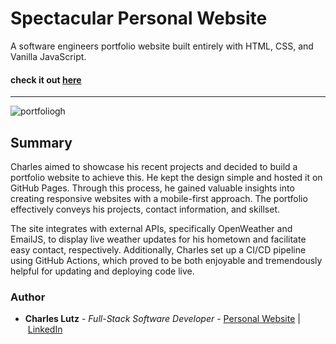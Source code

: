 
# Spectacular Personal Website


A software engineers portfolio website built entirely with HTML, CSS, and Vanilla JavaScript.


#### check it out [here](https://charlescarmichaellutz.github.io/)


----------
![portfoliogh](https://github.com/user-attachments/assets/396c0979-35b3-46c5-b9c4-e8142d3be715)


## Summary


Charles aimed to showcase his recent projects and decided to build a portfolio website to achieve this. He kept the design simple and hosted it on GitHub Pages. Through this process, he gained valuable insights into creating responsive websites with a mobile-first approach. The portfolio effectively conveys his projects, contact information, and skillset.

The site integrates with external APIs, specifically OpenWeather and EmailJS, to display live weather updates for his hometown and facilitate easy contact, respectively. Additionally, Charles set up a CI/CD pipeline using GitHub Actions, which proved to be both enjoyable and tremendously helpful for updating and deploying code live.


### Author

- **Charles Lutz** - _Full-Stack Software Developer_ - [Personal Website](https://charlescarmichaellutz.github.io/) | [LinkedIn](https://www.linkedin.com/in/CharlesCarMichaelLutz)
